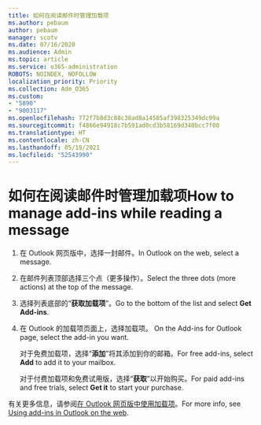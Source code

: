```yaml
---
title: 如何在阅读邮件时管理加载项
ms.author: pebaum
author: pebaum
manager: scotv
ms.date: 07/16/2020
ms.audience: Admin
ms.topic: article
ms.service: o365-administration
ROBOTS: NOINDEX, NOFOLLOW
localization_priority: Priority
ms.collection: Adm_O365
ms.custom:
- "5890"
- "9003117"
ms.openlocfilehash: 772f7b8d3c88c38ad8a14585af398325349dc99a
ms.sourcegitcommit: f4866e94918c7b591ad0cd3b58169d340bcc7f00
ms.translationtype: HT
ms.contentlocale: zh-CN
ms.lasthandoff: 05/19/2021
ms.locfileid: "52543990"
---
```

# <a name="how-to-manage-add-ins-while-reading-a-message"></a><span data-ttu-id="88222-102">如何在阅读邮件时管理加载项</span><span class="sxs-lookup"><span data-stu-id="88222-102">How to manage add-ins while reading a message</span></span>

1. <span data-ttu-id="88222-103">在 Outlook 网页版中，选择一封邮件。</span><span class="sxs-lookup"><span data-stu-id="88222-103">In Outlook on the web, select a message.</span></span>
    
2. <span data-ttu-id="88222-104">在邮件列表顶部选择三个点（更多操作）。</span><span class="sxs-lookup"><span data-stu-id="88222-104">Select the three dots (more actions) at the top of the message.</span></span>

3. <span data-ttu-id="88222-105">选择列表底部的“**获取加载项**”。</span><span class="sxs-lookup"><span data-stu-id="88222-105">Go to the bottom of the list and select **Get Add-ins**.</span></span>
    
4. <span data-ttu-id="88222-106">在 Outlook 的加载项页面上，选择加载项。 </span><span class="sxs-lookup"><span data-stu-id="88222-106">On the Add-ins for Outlook page, select the add-in you want.</span></span>
    
    <span data-ttu-id="88222-107">对于免费加载项，选择“**添加**”将其添加到你的邮箱。</span><span class="sxs-lookup"><span data-stu-id="88222-107">For free add-ins, select **Add** to add it to your mailbox.</span></span>
    
    <span data-ttu-id="88222-108">对于付费加载项和免费试用版，选择“**获取**”以开始购买。</span><span class="sxs-lookup"><span data-stu-id="88222-108">For paid add-ins and free trials, select **Get it** to start your purchase.</span></span>
    
<span data-ttu-id="88222-109">有关更多信息，请参阅[在 Outlook 网页版中使用加载项](https://support.microsoft.com/office/using-add-ins-in-outlook-on-the-web-8f2ce816-5df4-44a5-958c-f7f9d6dabdce)。</span><span class="sxs-lookup"><span data-stu-id="88222-109">For more info, see [Using add-ins in Outlook on the web](https://support.microsoft.com/office/using-add-ins-in-outlook-on-the-web-8f2ce816-5df4-44a5-958c-f7f9d6dabdce).</span></span>